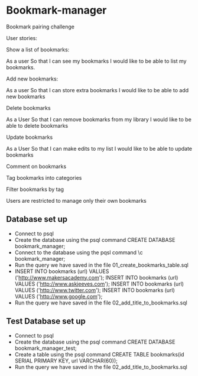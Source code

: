 # Bookmark-manager
Bookmark pairing challenge

User stories:

Show a list of bookmarks:

As a user
So that I can see my bookmarks
I would like to be able to list my bookmarks.

Add new bookmarks:

As a user
So that I can store extra bookmarks
I would like to be able to add new bookmarks

Delete bookmarks

As a User
So that I can remove bookmarks from my library
I would like to be able to delete bookmarks

Update bookmarks

As a User
So that I can make edits to my list
I would like to be able to update bookmarks

Comment on bookmarks

Tag bookmarks into categories

Filter bookmarks by tag

Users are restricted to manage only their own bookmarks

## Database set up

* Connect to psql
* Create the database using the psql command CREATE DATABASE bookmark_manager;
* Connect to the database using the pqsl command \c bookmark_manager;
* Run the query we have saved in the file 01_create_bookmarks_table.sql
* INSERT INTO bookmarks (url) VALUES ('http://www.makersacademy.com');
INSERT INTO bookmarks (url) VALUES ('http://www.askjeeves.com');
INSERT INTO bookmarks (url) VALUES ('http://www.twitter.com');
INSERT INTO bookmarks (url) VALUES ('http://www.google.com');
* Run the query we have saved in the file 02_add_title_to_bookmarks.sql

## Test Database set up

* Connect to psql
* Create the database using the psql command CREATE DATABASE bookmark_manager_test;
* Create a table using the psql command CREATE TABLE bookmarks(id SERIAL PRIMARY KEY, url VARCHAR(60));
* Run the query we have saved in the file 02_add_title_to_bookmarks.sql
